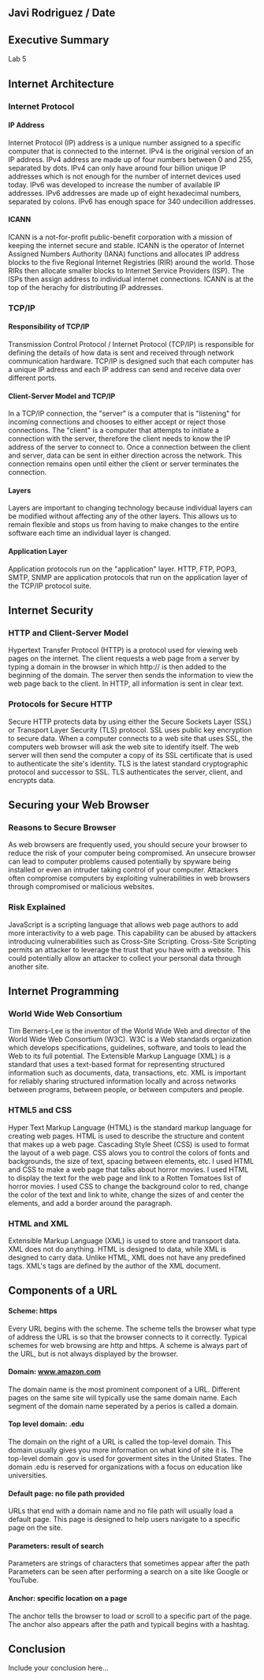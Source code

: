 ## Javi Rodriguez / Date

## Executive Summary 
Lab 5
## Internet Architecture
### Internet Protocol
#### IP Address
Internet Protocol (IP) address is a unique number assigned to a specific computer that is connected to the internet. IPv4 is the original version of an IP address. IPv4 address are made up of four numbers between 0 and 255, separated by dots. IPv4 can only have around four billion unique IP addresses which is not enough for the number of internet devices used today. IPv6 was developed to increase the number of available IP addresses. IPv6 addresses are made up of eight hexadecimal numbers, separated by colons. IPv6 has enough space for 340 undecillion addresses.
#### ICANN
ICANN is a not-for-profit public-benefit corporation with a mission of keeping the internet secure and stable. ICANN is the operator of Internet Assigned Numbers Authority (IANA) functions and allocates IP address blocks to the five Regional Internet Registries (RIR) around the world. Those RIRs then allocate smaller blocks to Internet Service Providers (ISP). The ISPs then assign address to individual internet connections. ICANN is at the top of the herachy for distributing IP addresses.
### TCP/IP
#### Responsibility of TCP/IP
Transmission Control Protocol / Internet Protocol (TCP/IP) is responsible for defining the details of how data is sent and received through network communication hardware. TCP/IP is designed such that each computer has a unique IP adress and each IP address can send and receive data over different ports.
#### Client-Server Model and TCP/IP
In a TCP/IP connection, the "server" is a computer that is "listening" for incoming connections and chooses to either accept or reject those connections. The "client" is a computer that attempts to initiate a connection with the server, therefore the client needs to know the IP address of the server to connect to. Once a connection between the client and server, data can be sent in either direction across the network. This connection remains open until either the client or server terminates the connection. 
#### Layers
Layers are important to changing technology because individual layers can be modified without affecting any of the other layers. This allows us to remain flexible and stops us from having to make changes to the entire software each time an individual layer is changed.
#### Application Layer
Application protocols run on the "application" layer. HTTP, FTP, POP3, SMTP, SNMP are application protocols that run on the application layer of the TCP/IP protocol suite.

## Internet Security
### HTTP and Client-Server Model
Hypertext Transfer Protocol (HTTP) is a protocol used for viewing web pages on the internet. The client requests a web page from a server by typing a domain in the browser in which http:// is then added to the beginning of the domain. The server then sends the information to view the web page back to the client. In HTTP, all information is sent in clear text.
### Protocols for Secure HTTP
Secure HTTP protects data by using either the Secure Sockets Layer (SSL) or Transport Layer Security (TLS) protocol. SSL uses public key encryption to secure data. When a computer connects to a web site that uses SSL, the computers web browser will ask the web site to identify itself. The web server will then send the computer a copy of its SSL certificate that is used to authenticate the site's identity. TLS is the latest standard cryptographic protocol and successor to SSL. TLS authenticates the server, client, and encrypts data.

## Securing your Web Browser
### Reasons to Secure Browser
As web browsers are frequently used, you should secure your browser to reduce the risk of your computer being compromised. An unsecure browser can lead to computer problems caused potentially by spyware being installed or even an intruder taking control of your computer. Attackers often compromise computers by exploiting vulnerabilities in web browsers through compromised or malicious websites. 
### Risk Explained
JavaScript is a scripting language that allows web page authors to add more interactivity to a web page. This capability can be abused by attackers introducing vulnerabilities such as Cross-Site Scripting. Cross-Site Scripting permits an attacker to leverage the trust that you have with a website. This could potentially allow an attacker to collect your personal data through another site.

## Internet Programming
### World Wide Web Consortium
Tim Berners-Lee is the inventor of the World Wide Web and director of the World Wide Web Consortium (W3C). W3C is a Web standards organization which develops specifications, guidelines, software, and tools to lead the Web to its full potential. The Extensible Markup Language (XML) is a standard that uses a text-based format for representing structured information such as documents, data, transactions, etc. XML is important for reliably sharing structured information locally and across networks between programs, between people, or between computers and people.
### HTML5 and CSS
Hyper Text Markup Language (HTML) is the standard markup language for creating web pages. HTML is used to describe the structure and content that makes up a web page. Cascading Style Sheet (CSS) is used to format the layout of a web page. CSS alows you to control the colors of fonts and backgrounds, the size of text, spacing between elements, etc. I used HTML and CSS to make a web page that talks about horror movies. I used HTML to display the text for the web page and link to a Rotten Tomatoes list of horror movies. I used CSS to change the background color to red, change the color of the text and link to white, change the sizes of and center the elements, and add a border around the paragraph.
### HTML and XML
Extensible Markup Language (XML) is used to store and transport data. XML does not do anything. HTML is designed to data, while XML is designed to carry data. Unlike HTML, XML does not have any predefined tags. XML's tags are defined by the author of the XML document.
## Components of a URL
#### Scheme: https
Every URL begins with the scheme. The scheme tells the browser what type of address the URL is so that the browser connects to it correctly. Typical schemes for web browsing are http and https. A scheme is always part of the URL, but is not always displayed by the browser.
#### Domain: www.amazon.com
The domain name is the most prominent component of a URL. Different pages on the same site will typically use the same domain name. Each segment of the domain name seperated by a perios is called a domain.
#### Top level domain: .edu
The domain on the right of a URL is called the top-level domain. This domain usually gives you more information on what kind of site it is. The top-level domain .gov is used for goverment sites in the United States. The domain .edu is reserved for organizations with a focus on education like universities.
#### Default page: no file path provided
URLs that end with a domain name and no file path will usually load  a default page. This page is designed to help users navigate to a specific page on the site.
#### Parameters: result of search
Parameters are strings of characters that sometimes appear after the path Parameters can be seen after performing a search on a site like Google or YouTube.
#### Anchor: specific location on a page
The anchor tells the browser to load or scroll to a specific part of the page. The anchor also appears after the path and typicall begins with a hashtag.

## Conclusion
Include your conclusion here...

